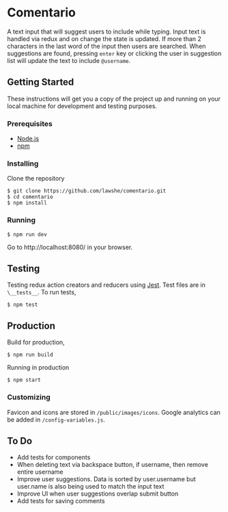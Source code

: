 # Comentario

A text input that will suggest users to include while typing. Input text is handled via redux and on change the state is updated. If more than 2 characters in the last word of the input then users are searched. When suggestions are found, pressing `enter` key or clicking the user in suggestion list will update the text to include `@username`.  

## Getting Started
These instructions will get you a copy of the project up and running on your local machine for development and testing purposes.

### Prerequisites
- [Node.js](https://nodejs.org/en/)
- [npm](https://www.npmjs.com/)

### Installing
Clone the repository
```
$ git clone https://github.com/lawshe/comentario.git
$ cd comentario
$ npm install
```

### Running
```
$ npm run dev
```
Go to http://localhost:8080/ in your browser.

## Testing
Testing redux action creators and reducers using [Jest](https://facebook.github.io/jest/). Test files are in `\__tests__`. To run tests,
```
$ npm test
```

## Production
Build for production,
```
$ npm run build
```
Running in production
```
$ npm start
```

### Customizing
Favicon and icons are stored in `/public/images/icons`. Google analytics can be added in `/config-variables.js`.

## To Do
- Add tests for components
- When deleting text via backspace button, if username, then remove entire username
- Improve user suggestions. Data is sorted by user.username but user.name is also being used to match the input text
- Improve UI when user suggestions overlap submit button
- Add tests for saving comments
